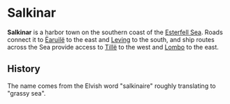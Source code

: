 # Salkinar

**Salkinar** is a harbor town on the southern coast of the [Esterfell Sea](../../../mote/esterfell/lenya/esterfell-sea). Roads connect it to [Ëaruilë](../earuile) to the east and [Leving](../leving) to the south, and ship routes across the Sea provide access to [Tillë](../tille) to the west and [Lombo](../lombo) to the east.

## History

The name comes from the Elvish word "salkinaire" roughly translating to "grassy sea".

